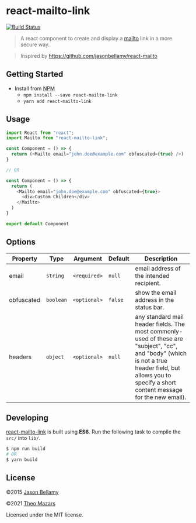 # react-mailto-link 

[![Build Status](https://img.shields.io/github/checks-status/theo-mazars/react-mailto-link/main?style=flat-square)](https://img.shields.io/github/checks-status/theo-mazars/react-mailto-link/main?style=flat-square)

> A react component to create and display a [mailto](https://developer.mozilla.org/en-US/docs/Web/Guide/HTML/Email_links) link in a more secure way.

> Inspired by https://github.com/jasonbellamy/react-mailto

## Getting Started

- Install from [NPM](https://www.npmjs.org/)
  - `npm install --save react-mailto-link`
  - `yarn add react-mailto-link`

## Usage

```javascript
import React from "react";
import Mailto from "react-mailto-link";

const Component = () => {
  return (<Mailto email="john.doe@example.com" obfuscated={true} />)
}

// OR

const Component = () => {
  return (
    <Mailto email="john.doe@example.com" obfuscated={true}>
      <div>Custom Children</div>
    </Mailto>
  )
}

export default Component
```

## Options

| Property  | Type      | Argument     | Default | Description                                                                                                                                                                                               |
| --------- | --------- | ------------ | ------- | --------------------------------------------------------------------------------------------------------------------------------------------------------------------------------------------------------- |
| email     | `string`  | `<required>` | `null`  | email address of the intended recipient.                                                                                                                                                                  |
| obfuscated | `boolean` | `<optional>` | `false` | show the email address in the status bar.                                                                                                                                                                 |
| headers   | `object`  | `<optional>` | `null`  | any standard mail header fields. The most commonly-used of these are "subject", "cc", and "body" (which is not a true header field, but allows you to specify a short content message for the new email). |

## Developing

[react-mailto-link](https://github.com/theo-mazars/react-mailto-link) is built using **ES6**. Run the following task to compile the `src/` into `lib/`.

```bash
$ npm run build
# OR
$ yarn build
```

## License

&copy;2015 [Jason Bellamy](http://jasonbellamy.com)

&copy;2021 [Theo Mazars](http://theomazars.com)

Licensed under the MIT license.
